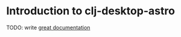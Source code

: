 # Introduction to clj-desktop-astro

TODO: write [great documentation](http://jacobian.org/writing/what-to-write/)
